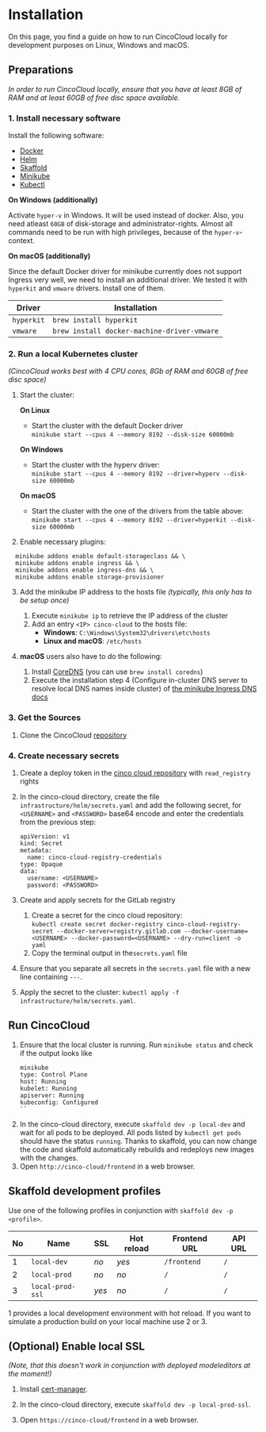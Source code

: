# Installation

On this page, you find a guide on how to run CincoCloud locally for development purposes on Linux, Windows and macOS.


## Preparations

*In order to run CincoCloud locally, ensure that you have at least 8GB of RAM and at least 60GB of free disc space available.*


### 1. Install necessary software

Install the following software:

- [Docker][docker]
- [Helm][helm]
- [Skaffold][skaffold]
- [Minikube][minikube]
- [Kubectl][kubectl]

**On Windows (additionally)**

Activate `hyper-v` in Windows. It will be used instead of docker. Also, you need atleast `60GB` of disk-storage and administrator-rights. Almost all commands need to be run with high privileges, because of the `hyper-v`-context.

**On macOS (additionally)**

Since the default Docker driver for minikube currently does not support Ingress very well, we need to install an additional driver.
We tested it with `hyperkit` and `vmware` drivers.
Install one of them.

| Driver     | Installation                                |
|------------|---------------------------------------------|
| `hyperkit` | `brew install hyperkit`                     |
| `vmware`   | `brew install docker-machine-driver-vmware` |


### 2. Run a local Kubernetes cluster

*(CincoCloud works best with 4 CPU cores, 8Gb of RAM and 60GB of free disc space)*

1. Start the cluster:

    **On Linux**

    * Start the cluster with the default Docker driver<br>
    `minikube start --cpus 4 --memory 8192 --disk-size 60000mb`

    **On Windows**

    * Start the cluster with the hyperv driver:<br>
    `minikube start --cpus 4 --memory 8192 --driver=hyperv --disk-size 60000mb`

    **On macOS**

    * Start the cluster with the one of the drivers from the table above:<br>
    `minikube start --cpus 4 --memory 8192 --driver=hyperkit --disk-size 60000mb`

2. Enable necessary plugins:

```
  minikube addons enable default-storageclass && \
  minikube addons enable ingress && \
  minikube addons enable ingress-dns && \
  minikube addons enable storage-provisioner
```

3. Add the minikube IP address to the hosts file *(typically, this only has to be setup once)*
    1. Execute `minikube ip` to retrieve the IP address of the cluster
    2. Add an entry `<IP> cinco-cloud` to the hosts file:
        * **Windows**: `C:\Windows\System32\drivers\etc\hosts`
        * **Linux and macOS**: `/etc/hosts`

4. **macOS** users also have to do the following:
    1. Install [CoreDNS](https://coredns.io) (you can use `brew install coredns`)
    2. Execute the installation step 4 (Configure in-cluster DNS server to resolve local DNS names inside cluster) of [the minikube Ingress DNS docs](https://minikube.sigs.k8s.io/docs/handbook/addons/ingress-dns/#installation)

### 3. Get the Sources

1. Clone the CincoCloud [repository][cinco-cloud-repository]

### 4. Create necessary secrets

1. Create a deploy token in the [cinco cloud repository][cinco-cloud-repository] with `read_registry` rights

2. In the cinco-cloud directory, create the file `infrastructure/helm/secrets.yaml` and add the following secret, for `<USERNAME>` and `<PASSWORD>` base64 encode and enter the credentials from the previous step:

    ```
    apiVersion: v1
    kind: Secret
    metadata:
      name: cinco-cloud-registry-credentials
    type: Opaque
    data:
      username: <USERNAME>
      password: <PASSWORD>
    ```

3. Create and apply secrets for the GitLab registry
    1. Create a secret for the cinco cloud repository:<br>
       `kubectl create secret docker-registry cinco-cloud-registry-secret --docker-server=registry.gitlab.com --docker-username=<USERNAME> --docker-password=<USERNAME> --dry-run=client -o yaml`
    2. Copy the terminal output in the`secrets.yaml` file

4. Ensure that you separate all secrets in the `secrets.yaml` file with a new line containing `---`.

5. Apply the secret to the cluster: `kubectl apply -f infrastructure/helm/secrets.yaml`.

## Run CincoCloud

1. Ensure that the local cluster is running.
   Run `minikube status` and check if the output looks like
      ```
      minikube
      type: Control Plane
      host: Running
      kubelet: Running
      apiserver: Running
      kubeconfig: Configured
      ``
2. In the cinco-cloud directory, execute `skaffold dev -p local-dev` and wait for all pods to be deployed.
   All pods listed by `kubectl get pods` should have the status `running`.
   Thanks to skaffold, you can now change the code and skaffold automatically rebuilds and redeploys new images with the changes.
3. Open `http://cinco-cloud/frontend` in a web browser.

## Skaffold development profiles

Use one of the following profiles in conjunction with `skaffold dev -p <profile>`.

| No | Name             | SSL   | Hot reload | Frontend URL | API URL |
|----|------------------|-------|------------|--------------|---------|
| 1  | `local-dev`      | *no*  | *yes*      | `/frontend`  | `/`     |
| 2  | `local-prod`     | *no*  | *no*       | `/`          | `/`     |
| 3  | `local-prod-ssl` | *yes* | *no*       | `/`          | `/`     |

1 provides a local development environment with hot reload.
If you want to simulate a production build on your local machine use 2 or 3.

## (Optional) Enable local SSL

*(Note, that this doesn't work in conjunction with deployed modeleditors at the moment!)*

1. Install [cert-manager].

2. In the cinco-cloud directory, execute `skaffold dev -p local-prod-ssl`.

3. Open `https://cinco-cloud/frontend` in a web browser.


[helm]: https://helm.sh/
[docker]: https://docs.docker.com/get-docker/
[skaffold]: https://skaffold.dev/
[minikube]: https://minikube.sigs.k8s.io/
[docker-secret]: https://kubernetes.io/docs/tasks/configure-pod-container/pull-image-private-registry/
[cinco-cloud-repository]: https://gitlab.com/scce/cinco-cloud
[kubectl]: https://kubernetes.io/docs/reference/kubectl/overview/
[cert-manager]: https://cert-manager.io/docs/installation/helm/#
